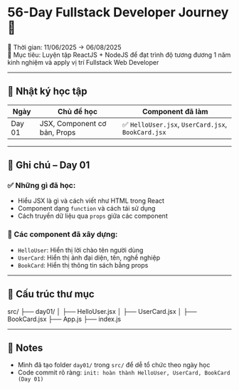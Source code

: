 # 56-Day Fullstack Developer Journey 🚀

📅 Thời gian: 11/06/2025 → 06/08/2025  
🎯 Mục tiêu: Luyện tập ReactJS + NodeJS để đạt trình độ tương đương 1 năm kinh nghiệm và apply vị trí Fullstack Web Developer

---

## 📅 Nhật ký học tập

| Ngày   | Chủ đề học                   | Component đã làm                                   |
| ------ | ---------------------------- | -------------------------------------------------- |
| Day 01 | JSX, Component cơ bản, Props | ✅ `HelloUser.jsx`, `UserCard.jsx`, `BookCard.jsx` |

---

## 📖 Ghi chú – Day 01

### ✅ Những gì đã học:

-   Hiểu JSX là gì và cách viết như HTML trong React
-   Component dạng `function` và cách tái sử dụng
-   Cách truyền dữ liệu qua `props` giữa các component

### 🧩 Các component đã xây dựng:

-   `HelloUser`: Hiển thị lời chào tên người dùng
-   `UserCard`: Hiển thị ảnh đại diện, tên, nghề nghiệp
-   `BookCard`: Hiển thị thông tin sách bằng props

---

## 📁 Cấu trúc thư mục

src/
├── day01/
│ ├── HelloUser.jsx
│ ├── UserCard.jsx
│ ├── BookCard.jsx
├── App.js
├── index.js

---

## 📌 Notes

-   Mình đã tạo folder `day01/` trong `src/` để dễ tổ chức theo ngày học
-   Code commit rõ ràng: `init: hoàn thành HelloUser, UserCard, BookCard (Day 01)`
